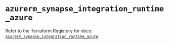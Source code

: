 # `azurerm_synapse_integration_runtime_azure`

Refer to the Terraform Registory for docs: [`azurerm_synapse_integration_runtime_azure`](https://registry.terraform.io/providers/hashicorp/azurerm/3.56.0/docs/resources/synapse_integration_runtime_azure).
